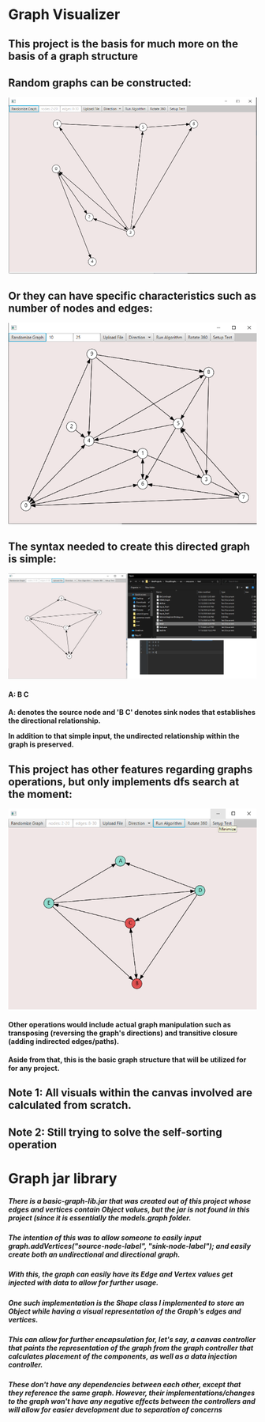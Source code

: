 <h1>Graph Visualizer</h1>
<h2>This project is the basis for much more on the basis of a graph structure</h3>

<h2>Random graphs can be constructed:</h2>
<img src="images/random-graph.png">

<h2>Or they can have specific characteristics such as number of nodes and edges:</h2>
<img src="images/random-graph-custom-inputs.png">

<h2>The syntax needed to create this directed graph is simple:</h2>
<img src="images/basic-inputs.png">

<h4>A: B C<h4>
<p>A: denotes the source node and 'B C' denotes sink nodes that establishes the directional relationship.</p>
<p>In addition to that simple input, the undirected relationship within the graph is preserved.</p>

<h2>This project has other features regarding graphs operations, but only implements dfs search at the moment:</h3>
<img src="images/dfs-searching-algorithm.png">
<h4>Other operations would include actual graph manipulation such as transposing (reversing the graph's directions) and transitive closure (adding indirected edges/paths).</h4>

<h4>Aside from that, this is the basic graph structure that will be utilized for for any project.</h4>
  <h2>Note 1: All visuals within the canvas involved are calculated from scratch.</h2>
  <h2>Note 2: Still trying to solve the self-sorting operation</h2>

<h1>Graph jar library</h2>
<h5>There is a basic-graph-lib.jar that was created out of this project whose edges and vertices contain Object values, but the jar is not found in this project (since it is essentially the models.graph folder.</h5>
<h5>The intention of this was to allow someone to easily input graph.addVertices("source-node-label", "sink-node-label"); and easily create both an undirectional and directional graph.</h5>
<h5>With this, the graph can easily have its Edge and Vertex values get injected with data to allow for further usage.<h5>
<h5>One such implementation is the Shape class I implemented to store an Object while having a visual representation of the Graph's edges and vertices.</h5>
<h5>This can allow for further encapsulation for, let's say, a canvas controller that paints the representation of the graph from the graph controller that calculates placement of the components, as well as a data injection controller.</h5>
<h5>These don't have any dependencies between each other, except that they reference the same graph. However, their implementations/changes to the graph won't have any negative effects between the controllers and will allow for easier development due to separation of concerns</h5>
